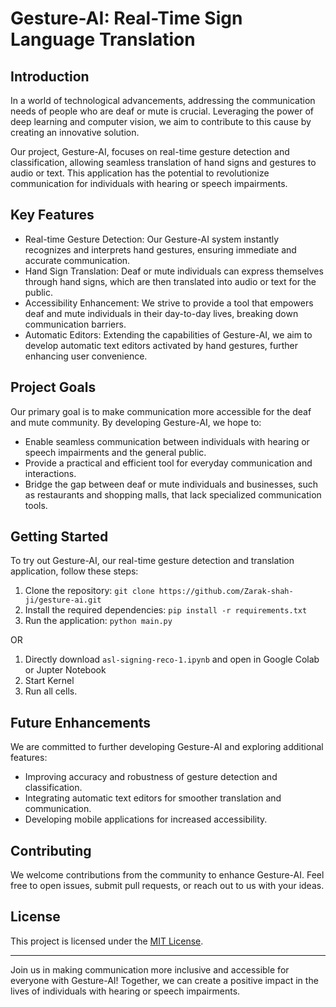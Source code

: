 # Gesture-AI: Real-Time Sign Language Translation


## Introduction

In a world of technological advancements, addressing the communication needs of people who are deaf or mute is crucial. Leveraging the power of deep learning and computer vision, we aim to contribute to this cause by creating an innovative solution.

Our project, Gesture-AI, focuses on real-time gesture detection and classification, allowing seamless translation of hand signs and gestures to audio or text. This application has the potential to revolutionize communication for individuals with hearing or speech impairments.

## Key Features

- Real-time Gesture Detection: Our Gesture-AI system instantly recognizes and interprets hand gestures, ensuring immediate and accurate communication.
- Hand Sign Translation: Deaf or mute individuals can express themselves through hand signs, which are then translated into audio or text for the public.
- Accessibility Enhancement: We strive to provide a tool that empowers deaf and mute individuals in their day-to-day lives, breaking down communication barriers.
- Automatic Editors: Extending the capabilities of Gesture-AI, we aim to develop automatic text editors activated by hand gestures, further enhancing user convenience.

## Project Goals

Our primary goal is to make communication more accessible for the deaf and mute community. By developing Gesture-AI, we hope to:

- Enable seamless communication between individuals with hearing or speech impairments and the general public.
- Provide a practical and efficient tool for everyday communication and interactions.
- Bridge the gap between deaf or mute individuals and businesses, such as restaurants and shopping malls, that lack specialized communication tools.

## Getting Started

To try out Gesture-AI, our real-time gesture detection and translation application, follow these steps:

1. Clone the repository: `git clone https://github.com/Zarak-shah-ji/gesture-ai.git`
2. Install the required dependencies: `pip install -r requirements.txt`
3. Run the application: `python main.py`

 OR

 1. Directly download `asl-signing-reco-1.ipynb`  and open in Google Colab or Jupter Notebook
 2. Start Kernel
 3. Run all cells.

## Future Enhancements

We are committed to further developing Gesture-AI and exploring additional features:

- Improving accuracy and robustness of gesture detection and classification.
- Integrating automatic text editors for smoother translation and communication.
- Developing mobile applications for increased accessibility.

## Contributing

We welcome contributions from the community to enhance Gesture-AI. Feel free to open issues, submit pull requests, or reach out to us with your ideas.

## License

This project is licensed under the [MIT License](LICENSE).

---

Join us in making communication more inclusive and accessible for everyone with Gesture-AI! Together, we can create a positive impact in the lives of individuals with hearing or speech impairments.

